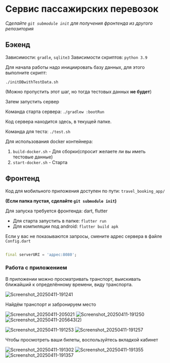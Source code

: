 # Сервис пассажирских перевозок
_Сделайте `git submodule init` для получения фронтенда из другого репозитория_
## Бэкенд

Зависимости:
`gradle`, `sqlite3`
Зависимости скриптов:
`python 3.9`

Для начала работы надо инициировать базу данных, для этого выполните скрипт:

`./initDBwithTestData.sh`

(Можно пропустить этот шаг, но тогда тестовых данных **не будет**)

Затем запустить сервер

Команда старта сервера: `./gradlew :bootRun`

Код сервера находится здесь, в текущей папке.

Команда для теста:
`./test.sh`

Для использования docker контейнера:

1. `build-docker.sh` - Для сборки(спросит желаете ли вы иметь тестовые данные)
2. `start-docker.sh` - Старта

## Фронтенд

Код для мобильного приложения доступен по пути:
`travel_booking_app/`

**(Если папка пустая, сделайте `git submodule init`)**

Для запуска требуется фронтенда:
dart, flutter

- Для старта запустить в папке: `flutter run`
- Для компиляции под android: `flutter build apk`

Если у вас не показываются запросы, смените адрес сервера в файле `Config.dart`

```dart

final serverURI = 'адрес:8080';

```

### Работа с приложением

В приложении можно просматривать транспорт, выискивать ближайший к определённому времени, виду транспорта.

![Screenshot_20250411-191241](https://github.com/user-attachments/assets/33432e14-dd74-4e78-ae40-aaa05491d031)

Найдём транспорт и забронируем место

![Screenshot_20250411-205021](https://github.com/user-attachments/assets/791c1a6b-ee1d-4ffd-9f74-127ca1b3dd81)
![Screenshot_20250411-191250](https://github.com/user-attachments/assets/88289733-0d4f-43cd-aa62-1ac7d5563487)
![Screenshot_20250411-205643(2)](https://github.com/user-attachments/assets/1166e33b-969a-4d54-9db8-990e925376f3)

![Screenshot_20250411-191253](https://github.com/user-attachments/assets/f2050dbd-ac69-4ea0-ba1c-508e7a7e1976)
![Screenshot_20250411-191257](https://github.com/user-attachments/assets/8e29e6ae-80e2-4c64-ab15-adc4015f9ffc)

Чтобы просмотреть ваши билеты, воспользуйтесь вкладкой кабинет

![Screenshot_20250411-191302](https://github.com/user-attachments/assets/9d5b37d4-52b9-4f76-b23c-9e3c855cc289)
![Screenshot_20250411-191355](https://github.com/user-attachments/assets/8bec3eea-1b90-4441-89a8-87be0c19b1e4)
![Screenshot_20250411-191357](https://github.com/user-attachments/assets/2558052d-efd0-40e4-acae-e61150767d89)
